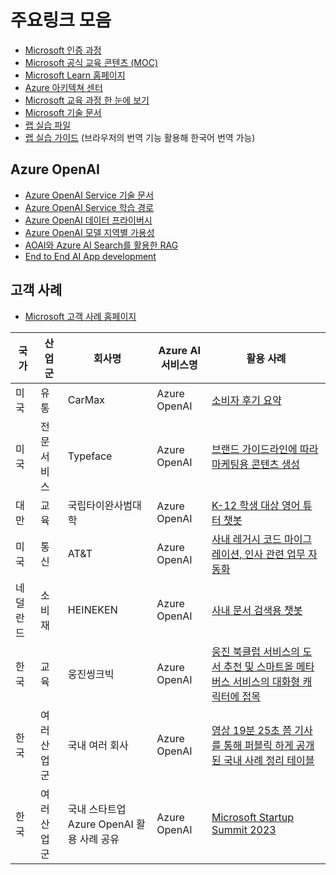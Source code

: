 # 주요링크 모음

- [Microsoft 인증 과정](https://learn.microsoft.com/certifications/)
- [Microsoft 공식 교육 콘텐츠 (MOC)](https://aka.ms/MOC)
- [Microsoft Learn 홈페이지](https://learn.microsoft.com/)
- [Azure 아키텍쳐 센터](https://learn.microsoft.com/azure/architecture/)
- [Microsoft 교육 과정 한 눈에 보기](https://aka.ms/TrainCertPoster)
- [Microsoft 기술 문서](https://learn.microsoft.com/docs/)
- [랩 실습 파일](https://github.com/MicrosoftLearning/mslearn-openai)
- [랩 실습 가이드](https://microsoftlearning.github.io/mslearn-openai/) (브라우저의 번역 기능 활용해 한국어 번역 가능)

## Azure OpenAI

- [Azure OpenAI Service 기술 문서](https://learn.microsoft.com/en-us/azure/ai-services/openai/overview)
- [Azure OpenAI Service 학습 경로](https://learn.microsoft.com/en-us/training/paths/develop-ai-solutions-azure-openai/)
- [Azure OpenAI 데이터 프라이버시](https://learn.microsoft.com/en-us/legal/cognitive-services/openai/data-privacy)
- [Azure OpenAI 모델 지역별 가용성](https://learn.microsoft.com/en-us/azure/ai-services/openai/concepts/models)
- [AOAI와 Azure AI Search를 활용한 RAG](https://learn.microsoft.com/en-us/azure/search/retrieval-augmented-generation-overview)
- [End to End AI App development](https://www.youtube.com/watch?v=DdOylyrTOWg)

## 고객 사례
- [Microsoft 고객 사례 홈페이지](https://customers.microsoft.com/)

| 국가  | 산업군 | 회사명              | Azure AI 서비스명  | 활용 사례 |
| --- | --- | ---------------- | -------------- | ----- |
| 미국  | 유통 | CarMax            | Azure OpenAI  | [소비자 후기 요약](https://customers.microsoft.com/en-us/story/1501304071775762777-carmax-retailer-azure-openai-service) |
| 미국  | 전문 서비스 | Typeface            | Azure OpenAI  | [브랜드 가이드라인에 따라 마케팅용 콘텐츠 생성](https://customers.microsoft.com/en-us/story/1637196302736110361-typeface-professional-services-azure-openai-service) |
| 대만  | 교육 | 국립타이완사범대학         | Azure OpenAI  | [K-12 학생 대상 영어 튜터 챗봇](https://customers.microsoft.com/en-us/story/1637196302736110361-typeface-professional-services-azure-openai-service) |
| 미국  | 통신 | AT&T         | Azure OpenAI  | [사내 레거시 코드 마이그레이션, 인사 관련 업무 자동화](https://customers.microsoft.com/en-us/story/1637511309136244127-att-telecommunications-azure-openai-service) |
| 네덜란드 | 소비재 | HEINEKEN         | Azure OpenAI  | [사내 문서 검색용 챗봇](https://customers.microsoft.com/en-us/story/1685696409285197342-heineken-consumer-goods-azure-ai) |
| 한국  | 교육 | 웅진씽크빅         | Azure OpenAI  | [웅진 북클럽 서비스의 도서 추천 및 스마트올 메타버스 서비스의 대화형 캐릭터에 접목](https://customers.microsoft.com/en-us/story/1671082509541993808-woongjin-thinkbig-primary-and-secondary-edu-azure-ko-korea) |
| 한국  | 여러 산업군 | 국내 여러 회사         | Azure OpenAI  | [영상 19분 25초 쯤 기사를 통해 퍼블릭 하게 공개된 국내 사례 정리 테이블](https://youtu.be/mxlmuk7H1do?si=snuxZvMjDSUvSaxy&t=1165) |
| 한국  | 여러 산업군 | 국내 스타트업 Azure OpenAI 활용 사례 공유    | Azure OpenAI  | [Microsoft Startup Summit 2023](https://www.youtube.com/playlist?list=PLGh_JNxzXsX9NSm-iyAdS4Ioco0vp4jtq) |
